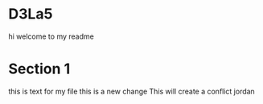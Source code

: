 # D3La5
hi welcome to my readme
# Section 1 
this is text for my file
this is a new change
This will create a conflict
jordan
